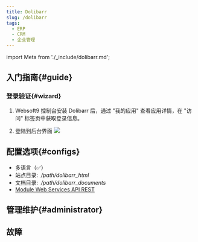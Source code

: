 ```yaml
---
title: Dolibarr
slug: /dolibarr
tags:
  - ERP
  - CRM
  - 企业管理
---
```


import Meta from './_include/dolibarr.md';

<Meta name="meta" />

## 入门指南{#guide}

 

### 登录验证{#wizard}

1. Websoft9 控制台安装 Dolibarr 后，通过 "我的应用" 查看应用详情，在 "访问" 标签页中获取登录信息。 

2. 登陆到后台界面
   ![](./assets/dolibarr-backend-websoft9.png)

## 配置选项{#configs}

- 多语言（✅）
- 站点目录:  */path/dolibarr_html*  
- 文档目录:  */path/dolibarr_documents*  
- [Module Web Services API REST](https://wiki.dolibarr.org/index.php?title=Module_Web_Services_API_REST_(developer))

## 管理维护{#administrator}

## 故障
